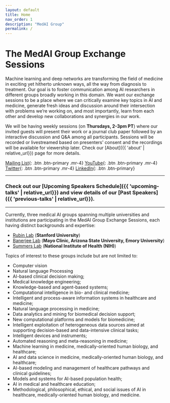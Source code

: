 ```yaml
---
layout: default
title: Home
nav_order: 1
description: "MedAI Group"
permalink: /
---
```


# The MedAI Group Exchange Sessions

Machine learning and deep networks are transforming the field of medicine in exciting yet hitherto unknown ways, all the way from diagnosis to treatment. Our goal is to foster communication among AI researchers in different groups broadly working in this domain. We want our exchange sessions to be a place where we can critically examine key topics in AI and medicine, generate fresh ideas and discussion around their intersection with problems we’re working on, and most importantly, learn from each other and develop new collaborations and synergies in our work.

We will be having weekly sessions (on **Thursdays, 2-3pm PT**) where our invited guests will present their work or a journal club paper followed by an interactive discussion and Q&A among all participants. Sessions will be recorded or livestreamed based on presenters' consent and the recordings will be available for viewership later. Check our [About]({{ 'about' | relative_url}}) page for more details.

[Mailing List](https://mailman.stanford.edu/mailman/listinfo/medai_announce){: .btn .btn-primary .mr-4} 
[YouTube](https://www.youtube.com/channel/UCOkkljs06NPPkjNysCdQV4w){: .btn .btn-primary .mr-4} 
[Twitter](https://twitter.com/MedaiStanford){: .btn .btn-primary .mr-4} 
[LinkedIn](https://www.linkedin.com/in/stanford-medai-715754216/){: .btn .btn-primary}

---
### Check out our [Upcoming Speakers Schedule]({{ 'upcoming-talks' | relative_url}}) and view details of our [Past Speakers]({{ 'previous-talks' | relative_url}}).

---
Currently, three medical AI groups spanning multiple universities and institutions are participating in the MedAI Group Exchange Sessions, each having distinct backgrounds and expertise: 
- [Rubin Lab](https://rubinlab.stanford.edu) (**Stanford University**)
- [Banerjee Lab](https://labs.engineering.asu.edu/banerjeelab/) (**Mayo Clinic, Arizona State University, Emory University**)
- [Summers Lab](https://www.cc.nih.gov/meet-our-doctors/rsummers.html) (**National Institute of Health (NIH)**)

Topics of interest to these groups include but are not limited to:
-	Computer vision
-	Natural language Processing
-	AI-based clinical decision making;
-	Medical knowledge engineering;
-	Knowledge-based and agent-based systems;
-	Computational intelligence in bio- and clinical medicine;
-	Intelligent and process-aware information systems in healthcare and medicine;
-	Natural language processing in medicine;
-	Data analytics and mining for biomedical decision support;
-	New computational platforms and models for biomedicine;
-	Intelligent exploitation of heterogeneous data sources aimed at supporting decision-based and data-intensive clinical tasks;
-	Intelligent devices and instruments;
-	Automated reasoning and meta-reasoning in medicine;
-	Machine learning in medicine, medically-oriented human biology, and healthcare;
-	AI and data science in medicine, medically-oriented human biology, and healthcare;
-	AI-based modeling and management of healthcare pathways and clinical guidelines;
-	Models and systems for AI-based population health;
-	AI in medical and healthcare education;
-	Methodological, philosophical, ethical, and social issues of AI in healthcare, medically-oriented human biology, and medicine.


